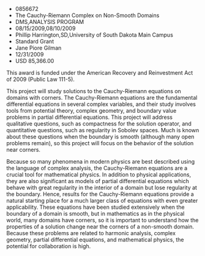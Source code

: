 
* 0856672
* The Cauchy-Riemann Complex on Non-Smooth Domains
* DMS,ANALYSIS PROGRAM
* 08/15/2009,08/10/2009
* Phillip Harrington,SD,University of South Dakota Main Campus
* Standard Grant
* Jane Piore Gilman
* 12/31/2009
* USD 85,366.00

This award is funded under the American Recovery and Reinvestment Act of 2009
(Public Law 111-5).

This project will study solutions to the Cauchy-Riemann equations on domains
with corners. The Cauchy-Riemann equations are the fundamental differential
equations in several complex variables, and their study involves tools from
potential theory, complex geometry, and boundary value problems in partial
differential equations. This project will address qualitative questions, such as
compactness for the solution operator, and quantitative questions, such as
regularity in Sobolev spaces. Much is known about these questions when the
boundary is smooth (although many open problems remain), so this project will
focus on the behavior of the solution near corners.

Because so many phenomena in modern physics are best described using the
language of complex analysis, the Cauchy-Riemann equations are a crucial tool
for mathematical physics. In addition to physical applications, they are also
significant as models of partial differential equations which behave with great
regularity in the interior of a domain but lose regularity at the boundary.
Hence, results for the Cauchy-Riemann equations provide a natural starting place
for a much larger class of equations with even greater applicability. These
equations have been studied extensively when the boundary of a domain is smooth,
but in mathematics as in the physical world, many domains have corners, so it is
important to understand how the properties of a solution change near the corners
of a non-smooth domain. Because these problems are related to harmonic analysis,
complex geometry, partial differential equations, and mathematical physics, the
potential for collaboration is high.
